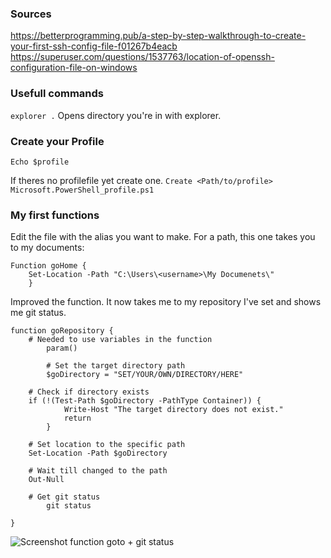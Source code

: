 
### Sources
https://betterprogramming.pub/a-step-by-step-walkthrough-to-create-your-first-ssh-config-file-f01267b4eacb
https://superuser.com/questions/1537763/location-of-openssh-configuration-file-on-windows

### Usefull commands
```explorer .``` Opens directory you're in with explorer.  

### Create your Profile
``Echo $profile``

If theres no profilefile yet create one.
``Create <Path/to/profile> Microsoft.PowerShell_profile.ps1``

### My first functions
Edit the file with the alias you want to make.
For a path, this one takes you to my documents:
``` 
Function goHome {
    Set-Location -Path "C:\Users\<username>\My Documenets\"
    }
``` 

Improved the function. It now takes me to my repository I've set and shows me git status. 
```
function goRepository {
	# Needed to use variables in the function
    	param()

    	# Set the target directory path
    	$goDirectory = "SET/YOUR/OWN/DIRECTORY/HERE"
	
	# Check if directory exists
	if (!(Test-Path $goDirectory -PathType Container)) {
        	Write-Host "The target directory does not exist."
        	return
    	}

	# Set location to the specific path
	Set-Location -Path $goDirectory

	# Wait till changed to the path
	Out-Null

	# Get git status
    	git status

}
```
![Screenshot function goto + git status](../00_includes/00_OWN_PROJECTS/00_Function_gotocloudfolder_and_git.jpg)

